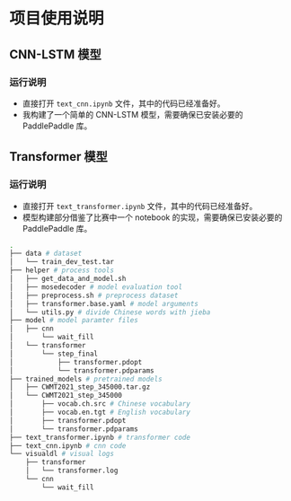 # 项目使用说明

## CNN-LSTM 模型

### 运行说明

- 直接打开 `text_cnn.ipynb` 文件，其中的代码已经准备好。
- 我构建了一个简单的 CNN-LSTM 模型，需要确保已安装必要的 PaddlePaddle 库。

## Transformer 模型

### 运行说明

- 直接打开 `text_transformer.ipynb` 文件，其中的代码已经准备好。
- 模型构建部分借鉴了比赛中一个 notebook 的实现，需要确保已安装必要的 PaddlePaddle 库。

```bash
.
├── data # dataset
│   └── train_dev_test.tar
├── helper # process tools
│   ├── get_data_and_model.sh
│   ├── mosedecoder # model evaluation tool
│   ├── preprocess.sh # preprocess dataset
│   ├── transformer.base.yaml # model arguments
│   └── utils.py # divide Chinese words with jieba
├── model # model paramter files
│   ├── cnn
│       └── wait_fill
│   └── transformer
│       └── step_final
│           ├── transformer.pdopt
│           └── transformer.pdparams
├── trained_models # pretrained models
│   ├── CWMT2021_step_345000.tar.gz
│   └── CWMT2021_step_345000
│       ├── vocab.ch.src # Chinese vocabulary
│       ├── vocab.en.tgt # English vocabulary
│       ├── transformer.pdopt
│       └── transformer.pdparams
├── text_transformer.ipynb # transformer code
├── text_cnn.ipynb # cnn code
└── visualdl # visual logs
    ├── transformer
    │   └── transformer.log
    └── cnn
        └── wait_fill

```


